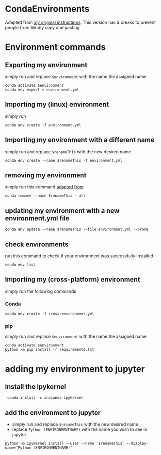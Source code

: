 # CondaEnvironments
Adapted from [my original instructions](https://github.com/progressEdd/CondaEnvironments/blob/main/README.md). This version has $ breaks to prevent people from blindly copy and pasting

# Environment commands
## Exporting my environment
simply run and replace `$environment` with the name the assigned name
```
conda activate $environment
conda env export > environment.yml
```

## Importing my (linux) environment
simply run
```
conda env create -f environment.yml
```

## Importing my environment with a different name
simply run and replace `$renameThis` with the new desired name
```
conda env create --name $renameThis -f environment.yml
```

## removing my environment
simply run this command
[adapted from](https://stackoverflow.com/questions/49127834/removing-conda-environment)
```
conda remove --name $renameThis --all
```

## updating my environment with a new environment.yml file
```
conda env update --name $renameThis --file environment.yml --prune
```

## check environments
run this command to check if your environment was successfully installed
```
conda env list
```

## Importing my (cross-platform) environment

simply run the following commands

### Conda

```
conda env create -f cross-environment.yml
```

### pip
simply run and replace `$environment` with the name the assigned name
```
conda activate $environment
python -m pip install -r requirements.txt
```

# adding my environment to jupyter

## install the ipykernel

```
 conda install -c anaconda ipykernel
```

## add the environment to jupyter

* simply run and replace `$renameThis` with the new desired name
* replace `Python (ENVIRONMENTNAME)` with the name you wish to see in jupyter

```
python -m ipykernel install --user --name `$renameThis` --display-name="Python (ENVIRONMENTNAME)"
```
